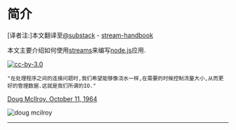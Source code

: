 # 简介

[译者注:]本文翻译至[@substack](https://github.com/substack) - [stream-handbook](https://github.com/substack/stream-handbook)

本文主要介绍如何使用[streams](http://nodejs.org/docs/latest/api/stream.html)来编写[node.js](http://nodejs.org/)应用.

[![cc-by-3.0](http://i.creativecommons.org/l/by/3.0/80x15.png)](http://creativecommons.org/licenses/by/3.0/)

```
"在处理程序之间的连接问题时,我们希望能够像浇水一样,在需要的时候控制流量大小,从而更好的管理数据.这就是我们所谓的IO."
```

[Doug McIlroy. October 11, 1964](http://cm.bell-labs.com/who/dmr/mdmpipe.html)

![doug mcilroy](http://substack.net/images/mcilroy.png)

***


